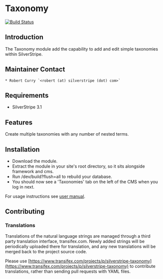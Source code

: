 # Taxonomy

[![Build Status](https://secure.travis-ci.org/silverstripe-labs/silverstripe-taxonomy.png)](http://travis-ci.org/silverstripe-labs/silverstripe-taxonomy)

## Introduction

The Taxonomy module add the capability to add and edit simple taxonomies within SilverStripe.

## Maintainer Contact

	* Robert Curry `<robert (at) silverstripe (dot) com>`

## Requirements

 * SilverStripe 3.1

## Features

Create multiple taxonomies with any number of nested terms.

## Installation

 * Download the module.
 * Extract the module in your site's root directory, so it sits alongside framework and cms.
 * Run /dev/build?flush=all to rebuild your database.
 * You should now see a 'Taxonomies' tab on the left of the CMS when you log in next.

For usage instructions see [user manual](docs/en/userguide/index.md).

## Contributing

### Translations

Translations of the natural language strings are managed through a third party translation interface, transifex.com. Newly added strings will be periodically uploaded there for translation, and any new translations will be merged back to the project source code.

Please use [https://www.transifex.com/projects/p/silverstripe-taxonomy](https://www.transifex.com/projects/p/silverstripe-taxonomy) to contribute translations, rather than sending pull requests with YAML files.
